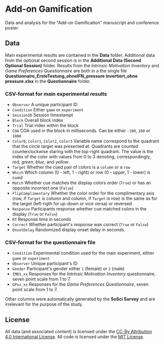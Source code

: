 # Add-on Gamification
Data and analysis for the "Add-on Gamification" manuscript and conference poster.

## Data

Main experimental results are contained in the **Data** folder. Additional data from the optional second session is in the **Additional Data (Second Optional Session)** folder. Results from the _Intrinsic Motivation Inventory_ and _Game Preferences Questionnaire_ are both in a the single file **Questionnaire_ErsteTestung_ohneIFN_pressure invertiert_ohne pressure.xlsx** in the **Questionnaire** folder.

### CSV-format for main experimental results

* `Observer` A unique participant ID 
* `Condition` Either `game` or `experiment`
* `SessionID` Session timestampt
* `Block` Overall block index
* `Trial` Trial index within the block
* `COA` COA used in the block in milliseconds. Can be either `-100`, `100` or `1000`
* `Color0`, `Color1`, `Color2`, `Color3` Variable name correspond to the quadrant that the circle target was presented at. Quadrants are counted counterclockwise staring with the top-right quadrant. The value is the index of the color with values from 0 to 3 denoting, correspondingly, _red_, _green_, _blue_, and _yellow_.
* `Target` Whether the cued pair of colors is a `column` or a `row`
* `Which` Which column (0 - left, 1 - right) or row (0 - upper, 1 - lower) is cued 
* `Match` Whether cue matches the display colors order (`True`) or has an opposite incorrect one (`False`)  
* `FlipComplimentary` Whether the color order for the complimentary axis (row, if `Target` is column and column, if `Target` is row) is the same as for the target (left-rigth for up-down or vice versa) or reversed
* `Response` Participants response whether cue matched colors in the display (`True` or `False`)
* `RT` Response time in seconds
* `Correct` Whether participant's response was correct (`True` or `False`)
* `OnsetDelay` Randomized display onset delay in seconds. 

### CSV-format for the questionnaire file

* `Condition` Experimental condition used for the main experiment, either `game` or `experiment`
* `Observer` Unique participant's ID
* `Gender` Participant's gender either `1` (female) or `2` (male)
* `IM01_xx` Responses for the _Intrinsic Motivation Inventory_ questionnaire, seven point scale from 1 to 7.
* `GPxx_xx` Responses for the _Game Preferences Questionnaire_, seven point scale from 1 to 7.

Other columns were automatically generated by the **SoSci Survey** and are irrelevant for the purpose of the study.

## License
All data (and associated content) is licensed under the [CC-By Attribution 4.0 International License](https://creativecommons.org/licenses/by/4.0/). All code is licensed
under the [MIT License](http://www.opensource.org/licenses/mit-license.php).
 
